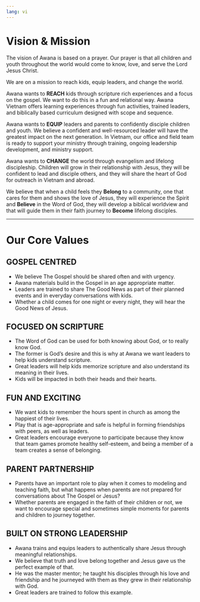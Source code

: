 ```yaml
---
lang: vi
---
```


# Vision & Mission

The vision of Awana is based on a prayer.
Our prayer is that all children and youth throughout the world would come to know, love, and serve the Lord Jesus Christ.

We are on a mission to reach kids, equip leaders, and change the world.

Awana wants to __REACH__ kids through scripture rich experiences and a focus on the gospel.
We want to do this in a fun and relational way.
Awana Vietnam offers learning experiences through fun activities, trained leaders, and biblically based curriculum designed with scope and sequence.

Awana wants to __EQUIP__ leaders and parents to confidently disciple children and youth.
We believe a confident and well-resourced leader will have the greatest impact on the next generation.
In Vietnam, our office and field team is ready to support your ministry through training, ongoing leadership development, and ministry support.

Awana wants to __CHANGE__ the world through evangelism and lifelong discipleship.
Children will grow in their relationship with Jesus, they will be confident to lead and disciple others, and they will share the heart of God for outreach in Vietnam and abroad.

We believe that when a child feels they __Belong__ to a community, one that cares for them and shows the love of Jesus, they will experience the Spirit and __Believe__ in the Word of God, they will develop a biblical worldview and that will guide them in their faith journey to __Become__ lifelong disciples.

---

# Our Core Values

## GOSPEL CENTRED
- We believe The Gospel should be shared often and with urgency.
- Awana materials build in the Gospel in an age appropriate matter.
- Leaders are trained to share The Good News as part of their planned events and in everyday conversations with kids.
- Whether a child comes for one night or every night, they will hear the Good News of Jesus.

## FOCUSED ON SCRIPTURE
- The Word of God can be used for both knowing about God, or to really know God.
- The former is God’s desire and this is why at Awana we want leaders to help kids understand scripture.
- Great leaders will help kids memorize scripture and also understand its meaning in their lives.
- Kids will be impacted in both their heads and their hearts.

## FUN AND EXCITING
- We want kids to remember the hours spent in church as among the happiest of their lives.
- Play that is age-appropriate and safe is helpful in forming friendships with peers, as well as leaders.
- Great leaders encourage everyone to participate because they know that team games promote healthy self-esteem, and being a member of a team creates a sense of belonging.

## PARENT PARTNERSHIP
- Parents have an important role to play when it comes to modeling and teaching faith, but what happens when parents are not prepared for conversations about The Gospel or Jesus?
- Whether parents are engaged in the faith of their children or not, we want to encourage special and sometimes simple moments for parents and children to journey together.

## BUILT ON STRONG LEADERSHIP
- Awana trains and equips leaders to authentically share Jesus through meaningful relationships.
- We believe that truth and love belong together and Jesus gave us the perfect example of that.
- He was the master mentor; he taught his disciples through his love and friendship and he journeyed with them as they grew in their relationship with God.
- Great leaders are trained to follow this example.
